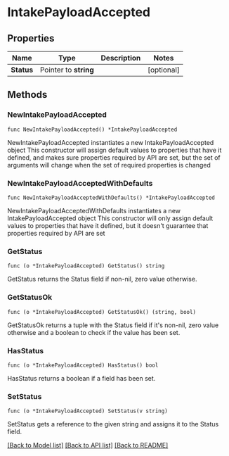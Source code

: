# IntakePayloadAccepted

## Properties

Name | Type | Description | Notes
------------ | ------------- | ------------- | -------------
**Status** | Pointer to **string** |  | [optional] 

## Methods

### NewIntakePayloadAccepted

`func NewIntakePayloadAccepted() *IntakePayloadAccepted`

NewIntakePayloadAccepted instantiates a new IntakePayloadAccepted object
This constructor will assign default values to properties that have it defined,
and makes sure properties required by API are set, but the set of arguments
will change when the set of required properties is changed

### NewIntakePayloadAcceptedWithDefaults

`func NewIntakePayloadAcceptedWithDefaults() *IntakePayloadAccepted`

NewIntakePayloadAcceptedWithDefaults instantiates a new IntakePayloadAccepted object
This constructor will only assign default values to properties that have it defined,
but it doesn't guarantee that properties required by API are set

### GetStatus

`func (o *IntakePayloadAccepted) GetStatus() string`

GetStatus returns the Status field if non-nil, zero value otherwise.

### GetStatusOk

`func (o *IntakePayloadAccepted) GetStatusOk() (string, bool)`

GetStatusOk returns a tuple with the Status field if it's non-nil, zero value otherwise
and a boolean to check if the value has been set.

### HasStatus

`func (o *IntakePayloadAccepted) HasStatus() bool`

HasStatus returns a boolean if a field has been set.

### SetStatus

`func (o *IntakePayloadAccepted) SetStatus(v string)`

SetStatus gets a reference to the given string and assigns it to the Status field.


[[Back to Model list]](../README.md#documentation-for-models) [[Back to API list]](../README.md#documentation-for-api-endpoints) [[Back to README]](../README.md)


